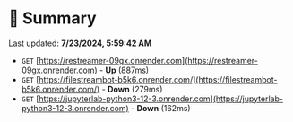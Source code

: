 # 📖 Summary
Last updated: **7/23/2024, 5:59:42 AM**

- `GET` [https://restreamer-09gx.onrender.com](https://restreamer-09gx.onrender.com) - **Up** (887ms)
- `GET` [https://filestreambot-b5k6.onrender.com/](https://filestreambot-b5k6.onrender.com/) - **Down** (279ms)
- `GET` [https://jupyterlab-python3-12-3.onrender.com](https://jupyterlab-python3-12-3.onrender.com) - **Down** (162ms)
